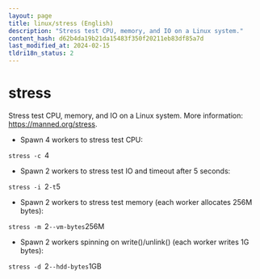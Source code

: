 ```yaml
---
layout: page
title: linux/stress (English)
description: "Stress test CPU, memory, and IO on a Linux system."
content_hash: d62b4da19b21da15483f350f20211eb83df85a7d
last_modified_at: 2024-02-15
tldri18n_status: 2
---
```

# stress

Stress test CPU, memory, and IO on a Linux system.
More information: <https://manned.org/stress>.

- Spawn 4 workers to stress test CPU:

`stress -c `<span class="tldr-var badge badge-pill bg-dark-lm bg-white-dm text-white-lm text-dark-dm font-weight-bold">4</span>

- Spawn 2 workers to stress test IO and timeout after 5 seconds:

`stress -i `<span class="tldr-var badge badge-pill bg-dark-lm bg-white-dm text-white-lm text-dark-dm font-weight-bold">2</span>` -t `<span class="tldr-var badge badge-pill bg-dark-lm bg-white-dm text-white-lm text-dark-dm font-weight-bold">5</span>

- Spawn 2 workers to stress test memory (each worker allocates 256M bytes):

`stress -m `<span class="tldr-var badge badge-pill bg-dark-lm bg-white-dm text-white-lm text-dark-dm font-weight-bold">2</span>` --vm-bytes `<span class="tldr-var badge badge-pill bg-dark-lm bg-white-dm text-white-lm text-dark-dm font-weight-bold">256M</span>

- Spawn 2 workers spinning on write()/unlink() (each worker writes 1G bytes):

`stress -d `<span class="tldr-var badge badge-pill bg-dark-lm bg-white-dm text-white-lm text-dark-dm font-weight-bold">2</span>` --hdd-bytes `<span class="tldr-var badge badge-pill bg-dark-lm bg-white-dm text-white-lm text-dark-dm font-weight-bold">1GB</span>
